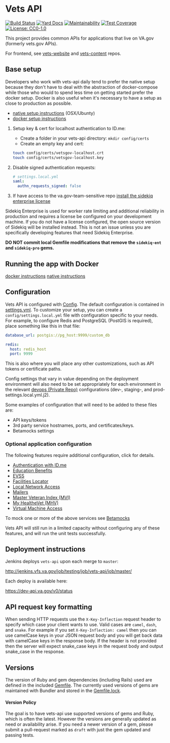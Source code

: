 # Vets API

[![Build Status](http://jenkins.vfs.va.gov/buildStatus/icon?job=testing/vets-api/master)](http://jenkins.vfs.va.gov/job/builds/job/vets-api/)
[![Yard Docs](http://img.shields.io/badge/yard-docs-blue.svg)](https://www.rubydoc.info/github/department-of-veterans-affairs/vets-api)
[![Maintainability](https://api.codeclimate.com/v1/badges/8576e1b71f64d9bcd3cb/maintainability)](https://codeclimate.com/github/department-of-veterans-affairs/vets-api/maintainability)
[![Test Coverage](https://api.codeclimate.com/v1/badges/8576e1b71f64d9bcd3cb/test_coverage)](https://codeclimate.com/github/department-of-veterans-affairs/vets-api/test_coverage)
[![License: CC0-1.0](https://img.shields.io/badge/License-CC0%201.0-lightgrey.svg)](LICENSE.md)

This project provides common APIs for applications that live on VA.gov (formerly vets.gov APIs).

For frontend, see [vets-website](https://github.com/department-of-veterans-affairs/vets-website) and [vets-content](https://github.com/department-of-veterans-affairs/vagov-content) repos.

## Base setup

Developers who work with vets-api daily tend to prefer the native setup because they don't have to deal with the abstraction of docker-compose while those who would to spend less time on getting started prefer the docker setup. Docker is also useful when it's necessary to have a setup as close to production as possible.

- [native setup instructions](docs/setup/native.md) (OSX/Ubunty)
- [docker setup instructions](docs/setup/docker.md)

1. Setup key & cert for localhost authentication to ID.me:
   - Create a folder in your vets-api directory: `mkdir config/certs`
   - Create an empty key and cert:
   ```bash
   touch config/certs/vetsgov-localhost.crt
   touch config/certs/vetsgov-localhost.key
   ```
1. Disable signed authentication requests:
   ```yaml
   # settings.local.yml
   saml:
     authn_requests_signed: false
   ```

1. If have access to the va.gov-team-sensitive repo [install the sidekiq enterprise license](https://github.com/department-of-veterans-affairs/va.gov-team-sensitive/blob/master/platform/engineering/sidekiq-enterprise-setup.md) 

 Sidekiq Enterprise is used for worker rate limiting and additional reliability in production and requires a license be configured on your development machine. If you do not have a license configured, the open source version of Sidekiq will be installed instead. This is not an issue unless you are specifically developing features that need Sidekiq Enterprise.

  **DO NOT commit local Gemfile modifications that remove the `sidekiq-ent` and `sidekiq-pro` gems.**

## Running the app with Docker
[docker instructions](docs/setup/running_docker.md)
[native instructions](docs/setup/running_natively.md)
## Configuration

Vets API is configured with [Config](https://github.com/railsconfig/config). The
default configuration is contained in [settings.yml](config/settings.yml). To
customize your setup, you can create a `config/settings.local.yml` file with
configuration specific to your needs. For example, to configure Redis and
PostgreSQL (PostGIS is required), place something like this in that file:

```yaml
database_url: postgis://pg_host:9999/custom_db

redis:
  host: redis_host
  port: 9999
```

This is also where you will place any other customizations, such as API tokens
or certificate paths.

Config settings that vary in value depending on the deployment environment will also need
to be set appropriately for each environment in the relevant
[devops (Private Repo)](https://github.com/department-of-veterans-affairs/devops/blob/master/ansible/deployment/config/vets-api) configurations (dev-, staging-, and prod-settings.local.yml.j2).

Some examples of configuration that will need to be added to these files are:

- API keys/tokens
- 3rd party service hostnames, ports, and certificates/keys.
- Betamocks settings

### Optional application configuration

The following features require additional configuration, click for details.

- [Authentication with ID.me](/docs/setup/authentication_with_idme.md)
- [Education Benefits](/docs/setup/edu_benefits.md)
- [EVSS](/docs/setup/evss.md)
- [Facilities Locator](/docs/setup/facilities_locator.md)
- [Local Network Access](/docs/setup/local_network_access.md)
- [Mailers](/docs/setup/mailer.md)
- [Master Veteran Index (MVI)](/docs/setup/mvi.md)
- [My HealtheVet (MHV)](/docs/setup/mhv.md)
- [Virtual Machine Access](/docs/setup/virtual_machine_access.md)

To mock one or more of the above services see [Betamocks](/docs/setup/betamocks.md)

Vets API will still run in a limited capacity without configuring any of these
features, and will run the unit tests successfully.

## Deployment instructions

Jenkins deploys `vets-api` upon each merge to `master`:

http://jenkins.vfs.va.gov/job/testing/job/vets-api/job/master/

Each deploy is available here:

https://dev-api.va.gov/v0/status

## API request key formatting

When sending HTTP requests use the `X-Key-Inflection` request header to specify
which case your client wants to use. Valid cases are `camel`, `dash`, and
`snake`. For example if you set `X-Key-Inflection: camel` then you can use
camelCase keys in your JSON request body and you will get back data with
camelCase keys in the response body. If the header is not provided then the
server will expect snake_case keys in the request body and output snake_case in
the response.

## Versions

The version of Ruby and gem dependencies (including Rails) used are defined in the included [Gemfile](https://github.com/department-of-veterans-affairs/vets-api/blob/master/Gemfile). The currently used versions of gems are maintained with Bundler and stored in the [Gemfile.lock](https://github.com/department-of-veterans-affairs/vets-api/blob/master/Gemfile.lock).

#### Version Policy

The goal is to have vets-api use supported versions of gems and Ruby, which is often the latest. However the versions are generally updated as need or availability arise. If you need a newer version of a gem, please submit a pull-request marked as `draft` with just the gem updated and passing tests.
